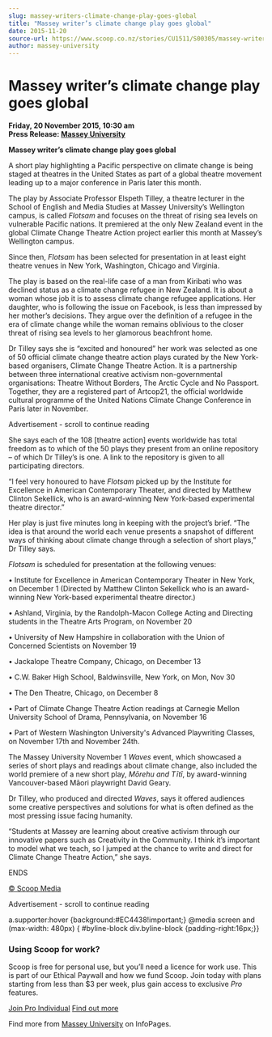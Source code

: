 ```yaml
---
slug: massey-writers-climate-change-play-goes-global
title: "Massey writer’s climate change play goes global"
date: 2015-11-20
source-url: https://www.scoop.co.nz/stories/CU1511/S00305/massey-writers-climate-change-play-goes-global.htm
author: massey-university
---
```

Massey writer’s climate change play goes global
===============================================

**Friday, 20 November 2015, 10:30 am**  
**Press Release: [Massey University](https://info.scoop.co.nz/Massey_University)**

**Massey writer’s climate change play goes global**

A short play highlighting a Pacific perspective on climate change is being staged at theatres in the United States as part of a global theatre movement leading up to a major conference in Paris later this month.

The play by Associate Professor Elspeth Tilley, a theatre lecturer in the School of English and Media Studies at Massey University’s Wellington campus, is called _Flotsam_ and focuses on the threat of rising sea levels on vulnerable Pacific nations. It premiered at the only New Zealand event in the global Climate Change Theatre Action project earlier this month at Massey’s Wellington campus.

Since then, _Flotsam_ has been selected for presentation in at least eight theatre venues in New York, Washington, Chicago and Virginia.

The play is based on the real-life case of a man from Kiribati who was declined status as a climate change refugee in New Zealand. It is about a woman whose job it is to assess climate change refugee applications. Her daughter, who is following the issue on Facebook, is less than impressed by her mother’s decisions. They argue over the definition of a refugee in the era of climate change while the woman remains oblivious to the closer threat of rising sea levels to her glamorous beachfront home.

Dr Tilley says she is “excited and honoured” her work was selected as one of 50 official climate change theatre action plays curated by the New York-based organisers, Climate Change Theatre Action. It is a partnership between three international creative activism non-governmental organisations: Theatre Without Borders, The Arctic Cycle and No Passport. Together, they are a registered part of Artcop21, the official worldwide cultural programme of the United Nations Climate Change Conference in Paris later in November.

Advertisement - scroll to continue reading





She says each of the 108 \[theatre action\] events worldwide has total freedom as to which of the 50 plays they present from an online repository – of which Dr Tilley’s is one. A link to the repository is given to all participating directors.

“I feel very honoured to have _Flotsam_ picked up by the Institute for Excellence in American Contemporary Theater, and directed by Matthew Clinton Sekellick, who is an award-winning New York-based experimental theatre director.”

Her play is just five minutes long in keeping with the project’s brief. “The idea is that around the world each venue presents a snapshot of different ways of thinking about climate change through a selection of short plays,” Dr Tilley says.

_Flotsam_ is scheduled for presentation at the following venues:

• Institute for Excellence in American Contemporary Theater in New York, on December 1 (Directed by Matthew Clinton Sekellick who is an award-winning New York-based experimental theatre director.)

• Ashland, Virginia, by the Randolph-Macon College Acting and Directing students in the Theatre Arts Program, on November 20

• University of New Hampshire in collaboration with the Union of Concerned Scientists on November 19

• Jackalope Theatre Company, Chicago, on December 13

• C.W. Baker High School, Baldwinsville, New York, on Mon, Nov 30

• The Den Theatre, Chicago, on December 8

• Part of Climate Change Theatre Action readings at Carnegie Mellon University School of Drama, Pennsylvania, on November 16

• Part of Western Washington University's Advanced Playwriting Classes, on November 17th and November 24th.

The Massey University November 1 _Waves_ event, which showcased a series of short plays and readings about climate change, also included the world premiere of a new short play, _Mōrehu and Tītī_, by award-winning Vancouver-based Māori playwright David Geary.

Dr Tilley, who produced and directed _Waves_, says it offered audiences some creative perspectives and solutions for what is often defined as the most pressing issue facing humanity.

“Students at Massey are learning about creative activism through our innovative papers such as Creativity in the Community. I think it’s important to model what we teach, so I jumped at the chance to write and direct for Climate Change Theatre Action,” she says.

ENDS  

[© Scoop Media](http://www.scoop.co.nz/about/terms.html)  

Advertisement - scroll to continue reading



a.supporter:hover {background:#EC4438!important;} @media screen and (max-width: 480px) { #byline-block div.byline-block {padding-right:16px;}}

### Using Scoop for work?

Scoop is free for personal use, but you’ll need a licence for work use. This is part of our Ethical Paywall and how we fund Scoop. Join today with plans starting from less than $3 per week, plus gain access to exclusive _Pro_ features.  
  
[Join Pro Individual](https://pro.scoop.co.nz/Individual/?from=ProIn24) [Find out more](https://pro.scoop.co.nz/using-scoop-for-work/?from=ProIn24)

Find more from [Massey University](https://info.scoop.co.nz/Massey_University) on InfoPages.